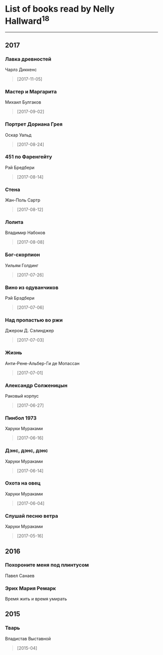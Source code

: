 # List of books read by Nelly Hallward<sup>18</sup>
---

## 2017

### Лавка древностей
Чарлз Диккенс
> [2017-11-05] 


### Мастер и Маргарита
Михаил Булгаков
> [2017-09-02] 


### Портрет Дориана Грея
Оскар Уальд
> [2017-08-24] 


### 451 по Фаренгейту
Рэй Бредбери
> [2017-08-14] 


### Стена
Жан-Поль Сартр
> [2017-08-12] 


### Лолита
Владимир Набоков
> [2017-08-08] 


### Бог-скорпион
Уильям Голдинг
> [2017-07-26] 


### Вино из одуванчиков
Рэй Брэдбери
> [2017-07-06] 


### Над пропастью во ржи
Джером Д. Сэлинджер
> [2017-07-03] 


### Жизнь
Анти-Рене-Альбер-Ги де Мопассан
> [2017-07-01] 


### Александр Солженицын
Раковый корпус
> [2017-06-27] 


### Пинбол 1973
Харуки Мураками
> [2017-06-16] 


### Дэнс, дэнс, дэнс
Харуки Мураками
> [2017-06-14] 


### Охота на овец
Харуки Мураками
> [2017-06-04] 


### Слушай песню ветра
Харуки Мураками
> [2017-05-16] 



## 2016

### Похороните меня под плинтусом
Павел Санаев


### Эрих Мария Ремарк
Время жить и время умирать



## 2015

### Тварь
Владистав Выставной
> [2015-04] 



